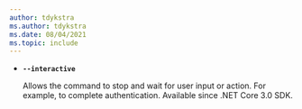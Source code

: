 ```yaml
---
author: tdykstra
ms.author: tdykstra
ms.date: 08/04/2021
ms.topic: include
---
```


- **`--interactive`**

  Allows the command to stop and wait for user input or action. For example, to complete authentication. Available since .NET Core 3.0 SDK.
